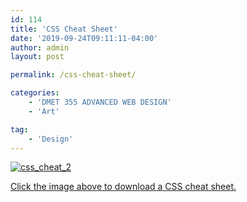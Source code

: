 ```yaml
---
id: 114
title: 'CSS Cheat Sheet'
date: '2019-09-24T09:11:11-04:00'
author: admin
layout: post

permalink: /css-cheat-sheet/

categories:
    - 'DMET 355 ADVANCED WEB DESIGN'
    - 'Art'

tag:
    - 'Design'
---
```


[![css_cheat_2](https://image-control-storage.s3.amazonaws.com/blog-images/2013/10/27194947/css_cheat_2.png)](https://image-control-storage.s3.amazonaws.com/blog-images/2013/10/27194947/css_cheat_2.png)

[Click the image above to download a CSS cheat sheet.](https://image-control-storage.s3.amazonaws.com/blog-images/2013/10/27194947/css_cheat_2.png)
